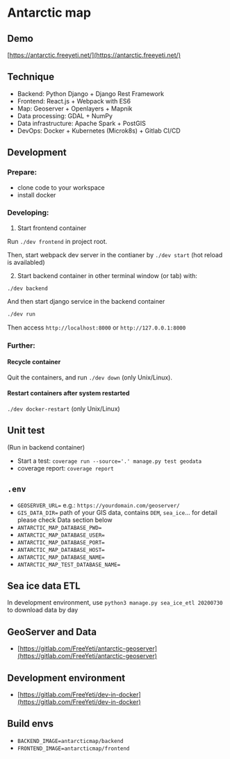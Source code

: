 # Antarctic map

## Demo

[https://antarctic.freeyeti.net/](https://antarctic.freeyeti.net/)

## Technique

- Backend: Python Django + Django Rest Framework
- Frontend: React.js + Webpack with ES6
- Map: Geoserver + Openlayers + Mapnik
- Data processing: GDAL + NumPy
- Data infrastructure: Apache Spark + PostGIS
- DevOps: Docker + Kubernetes (Microk8s) + Gitlab CI/CD

## Development

### Prepare:

- clone code to your workspace
- install docker

### Developing:

1. Start frontend container

Run `./dev frontend` in project root.

Then, start webpack dev server in the contianer by `./dev start` (hot reload is availabled)

2. Start backend container in other terminal window (or tab) with:

`./dev backend`

And then start django service in the backend container

```bash
./dev run
```

Then access `http://localhost:8000` or `http://127.0.0.1:8000`

### Further:

#### Recycle container

Quit the containers, and run `./dev down` (only Unix/Linux).

#### Restart containers after system restarted

`./dev docker-restart` (only Unix/Linux)

## Unit test

(Run in backend container)

- Start a test: `coverage run --source='.' manage.py test geodata`
- coverage report: `coverage report`

## `.env`

- `GEOSERVER_URL=` e.g.: `https://yourdomain.com/geoserver/`
- `GIS_DATA_DIR=` path of your GIS data, contains `DEM`, `sea_ice`... for detail please check Data section below
- `ANTARCTIC_MAP_DATABASE_PWD=`
- `ANTARCTIC_MAP_DATABASE_USER=`
- `ANTARCTIC_MAP_DATABASE_PORT=`
- `ANTARCTIC_MAP_DATABASE_HOST=`
- `ANTARCTIC_MAP_DATABASE_NAME=`
- `ANTARCTIC_MAP_TEST_DATABASE_NAME=`

## Sea ice data ETL

In development environment, use `python3 manage.py sea_ice_etl 20200730` to download data by day

## GeoServer and Data

- [https://gitlab.com/FreeYeti/antarctic-geoserver](https://gitlab.com/FreeYeti/antarctic-geoserver)

## Development environment

- [https://gitlab.com/FreeYeti/dev-in-docker](https://gitlab.com/FreeYeti/dev-in-docker)


## Build envs

- `BACKEND_IMAGE=antarcticmap/backend`
- `FRONTEND_IMAGE=antarcticmap/frontend`